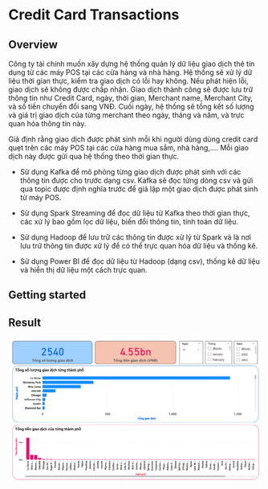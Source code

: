 # Credit Card Transactions

## Overview
Công ty tài chính muốn xây dựng hệ thống quản lý dữ liệu giao dịch thẻ tín dụng từ các máy POS tại các cửa hàng và nhà hàng. Hệ thống sẽ xử lý dữ liệu thời gian thực, kiểm tra giao dịch có lỗi hay không. Nếu phát hiện lỗi, giao dịch sẽ không được chấp nhận. Giao dịch thành công sẽ được lưu trữ thông tin như Credit Card, ngày, thời gian, Merchant name, Merchant City, và số tiền chuyển đổi sang VNĐ. Cuối ngày, hệ thống sẽ tổng kết số lượng và giá trị giao dịch của từng merchant theo ngày, tháng và năm, và trực quan hóa thông tin này.

Giả định rằng giao dịch được phát sinh mỗi khi người dùng dùng credit card quẹt trên các máy POS tại các cửa hàng mua sắm, nhà hàng,…. Mỗi giao dịch này được gửi qua hệ thống theo thời gian thực. 

- Sử dụng Kafka để mô phỏng từng giao dịch được phát sinh với các thông tin được cho trước dạng csv.
Kafka sẽ đọc từng dòng csv và gửi qua topic được định nghĩa trước để giả lập một giao dịch được
phát sinh từ máy POS.

- Sử dụng Spark Streaming để đọc dữ liệu từ Kafka theo thời gian thực, các xử lý bao gồm lọc dữ liệu, biến đổi thông tin, tính toán dữ liệu.

- Sử dụng Hadoop để lưu trữ các thông tin được xử lý từ Spark và là nơi lưu trữ thông tin
được xử lý để có thể trực quan hóa dữ liệu và thống kê.

- Sử dụng Power BI để đọc dữ liệu từ Hadoop (dạng csv), thống kê dữ liệu và hiển thị dữ liệu một cách trực quan. 

## Getting started

## Result

![alt text](image.png)

